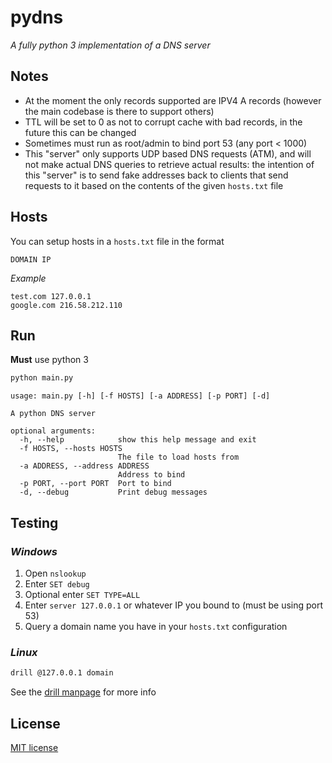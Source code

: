# pydns
_A fully python 3 implementation of a DNS server_


## Notes
+ At the moment the only records supported are IPV4 A records (however the main codebase is there to support others)
+ TTL will be set to 0 as not to corrupt cache with bad records, in the future this can be changed
+ Sometimes must run as root/admin to bind port 53 (any port < 1000)
+ This "server" only supports UDP based DNS requests (ATM), and will not make actual DNS queries to retrieve actual results: the intention of this "server" is to send fake addresses back to clients that send requests to it based on the contents of the given `hosts.txt` file

## Hosts
You can setup hosts in a `hosts.txt` file in the format

`DOMAIN IP`

_Example_
```
test.com 127.0.0.1
google.com 216.58.212.110
```

## Run
**Must** use python 3
```bash
python main.py
```
```
usage: main.py [-h] [-f HOSTS] [-a ADDRESS] [-p PORT] [-d]

A python DNS server

optional arguments:
  -h, --help            show this help message and exit
  -f HOSTS, --hosts HOSTS
                        The file to load hosts from
  -a ADDRESS, --address ADDRESS
                        Address to bind
  -p PORT, --port PORT  Port to bind
  -d, --debug           Print debug messages
```

## Testing 

### _Windows_

1. Open `nslookup`
2. Enter `SET debug`
3. Optional enter `SET TYPE=ALL`
4. Enter `server 127.0.0.1` or whatever IP you bound to (must be using port 53)
5. Query a domain name you have in your `hosts.txt` configuration

### _Linux_

```bash
drill @127.0.0.1 domain
```

See the [drill manpage](https://linux.die.net/man/1/drill) for more info

## License
[MIT license](LICENSE)
